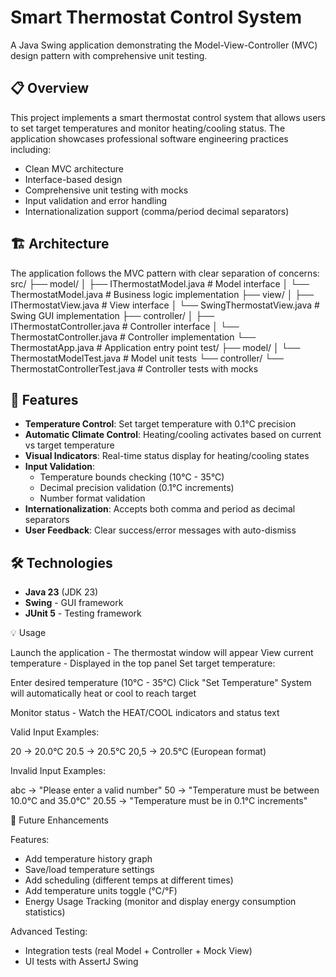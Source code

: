 # Smart Thermostat Control System

A Java Swing application demonstrating the Model-View-Controller (MVC) design pattern with comprehensive unit testing.

## 📋 Overview

This project implements a smart thermostat control system that allows users to set target temperatures and monitor heating/cooling status. The application showcases professional software engineering practices including:

- Clean MVC architecture
- Interface-based design
- Comprehensive unit testing with mocks
- Input validation and error handling
- Internationalization support (comma/period decimal separators)

## 🏗️ Architecture

The application follows the MVC pattern with clear separation of concerns:
src/
├── model/
│   ├── IThermostatModel.java      # Model interface
│   └── ThermostatModel.java       # Business logic implementation
├── view/
│   ├── IThermostatView.java       # View interface
│   └── SwingThermostatView.java   # Swing GUI implementation
├── controller/
│   ├── IThermostatController.java # Controller interface
│   └── ThermostatController.java  # Controller implementation
└── ThermostatApp.java             # Application entry point
test/
├── model/
│   └── ThermostatModelTest.java   # Model unit tests
└── controller/
└── ThermostatControllerTest.java # Controller tests with mocks

## 🚀 Features

- **Temperature Control**: Set target temperature with 0.1°C precision
- **Automatic Climate Control**: Heating/cooling activates based on current vs target temperature
- **Visual Indicators**: Real-time status display for heating/cooling states
- **Input Validation**: 
  - Temperature bounds checking (10°C - 35°C)
  - Decimal precision validation (0.1°C increments)
  - Number format validation
- **Internationalization**: Accepts both comma and period as decimal separators
- **User Feedback**: Clear success/error messages with auto-dismiss

## 🛠️ Technologies

- **Java 23** (JDK 23)
- **Swing** - GUI framework
- **JUnit 5** - Testing framework

💡 Usage

Launch the application - The thermostat window will appear
View current temperature - Displayed in the top panel
Set target temperature:

Enter desired temperature (10°C - 35°C)
Click "Set Temperature"
System will automatically heat or cool to reach target

Monitor status - Watch the HEAT/COOL indicators and status text

Valid Input Examples:

20 → 20.0°C
20.5 → 20.5°C
20,5 → 20.5°C (European format)

Invalid Input Examples:

abc → "Please enter a valid number"
50 → "Temperature must be between 10.0°C and 35.0°C"
20.55 → "Temperature must be in 0.1°C increments"

🔮 Future Enhancements

Features:
- Add temperature history graph
- Save/load temperature settings
- Add scheduling (different temps at different times)
- Add temperature units toggle (°C/°F)
- Energy Usage Tracking (monitor and display energy consumption statistics)

Advanced Testing:
- Integration tests (real Model + Controller + Mock View)
- UI tests with AssertJ Swing
